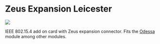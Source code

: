 <h1>Zeus Expansion Leicester</h1>

<img src="http://www.grodansparadis.com/images/frankfurt_rs232_4_small.png">

IEEE 802.15.4 add on card with Zeus expansion connector. Fits the 
<a href="http://www.grodansparadis.com/odessa/odessa.html">Odessa</a> module
among other modules.
